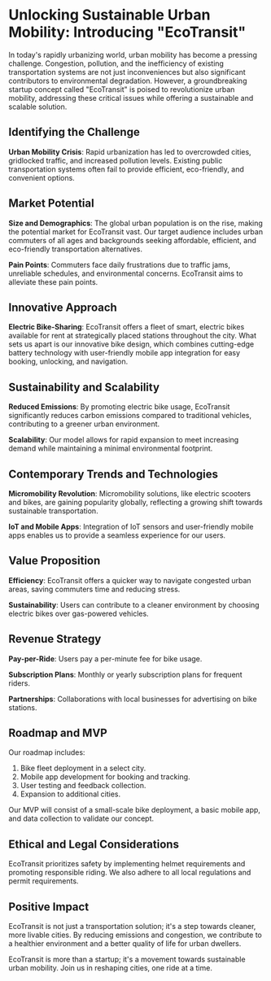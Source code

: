 # **Unlocking Sustainable Urban Mobility: Introducing "EcoTransit"**

In today's rapidly urbanizing world, urban mobility has become a pressing challenge. Congestion, pollution, and the inefficiency of existing transportation systems are not just inconveniences but also significant contributors to environmental degradation. However, a groundbreaking startup concept called "EcoTransit" is poised to revolutionize urban mobility, addressing these critical issues while offering a sustainable and scalable solution.

## **Identifying the Challenge**

**Urban Mobility Crisis**: Rapid urbanization has led to overcrowded cities, gridlocked traffic, and increased pollution levels. Existing public transportation systems often fail to provide efficient, eco-friendly, and convenient options.

## **Market Potential**

**Size and Demographics**: The global urban population is on the rise, making the potential market for EcoTransit vast. Our target audience includes urban commuters of all ages and backgrounds seeking affordable, efficient, and eco-friendly transportation alternatives.

**Pain Points**: Commuters face daily frustrations due to traffic jams, unreliable schedules, and environmental concerns. EcoTransit aims to alleviate these pain points.

## **Innovative Approach**

**Electric Bike-Sharing**: EcoTransit offers a fleet of smart, electric bikes available for rent at strategically placed stations throughout the city. What sets us apart is our innovative bike design, which combines cutting-edge battery technology with user-friendly mobile app integration for easy booking, unlocking, and navigation.

## **Sustainability and Scalability**

**Reduced Emissions**: By promoting electric bike usage, EcoTransit significantly reduces carbon emissions compared to traditional vehicles, contributing to a greener urban environment.

**Scalability**: Our model allows for rapid expansion to meet increasing demand while maintaining a minimal environmental footprint.

## **Contemporary Trends and Technologies**

**Micromobility Revolution**: Micromobility solutions, like electric scooters and bikes, are gaining popularity globally, reflecting a growing shift towards sustainable transportation.

**IoT and Mobile Apps**: Integration of IoT sensors and user-friendly mobile apps enables us to provide a seamless experience for our users.

## **Value Proposition**

**Efficiency**: EcoTransit offers a quicker way to navigate congested urban areas, saving commuters time and reducing stress.

**Sustainability**: Users can contribute to a cleaner environment by choosing electric bikes over gas-powered vehicles.

## **Revenue Strategy**

**Pay-per-Ride**: Users pay a per-minute fee for bike usage.

**Subscription Plans**: Monthly or yearly subscription plans for frequent riders.

**Partnerships**: Collaborations with local businesses for advertising on bike stations.

## **Roadmap and MVP**

Our roadmap includes:

1. Bike fleet deployment in a select city.
2. Mobile app development for booking and tracking.
3. User testing and feedback collection.
4. Expansion to additional cities.

Our MVP will consist of a small-scale bike deployment, a basic mobile app, and data collection to validate our concept.

## **Ethical and Legal Considerations**

EcoTransit prioritizes safety by implementing helmet requirements and promoting responsible riding. We also adhere to all local regulations and permit requirements.

## **Positive Impact**

EcoTransit is not just a transportation solution; it's a step towards cleaner, more livable cities. By reducing emissions and congestion, we contribute to a healthier environment and a better quality of life for urban dwellers.

EcoTransit is more than a startup; it's a movement towards sustainable urban mobility. Join us in reshaping cities, one ride at a time.

